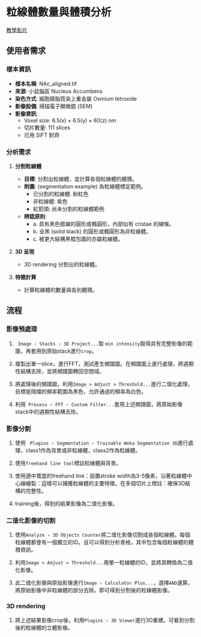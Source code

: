 # 粒線體數量與體積分析
[教學影片](https://youtu.be/fxiGpamOC0I)

## 使用者需求

### 樣本資訊
- **樣本名稱**: NAc_aligned.tif
- **來源**: 小鼠腦區 Nucleus Accumbens
- **染色方式**: 細胞膜脂質染上重金屬 Osmium tetroxide
- **影像設備**: 掃描電子顯微鏡 (SEM)
- **影像資訊**: 
    - Voxel size: 6.5(x) × 6.5(y) × 60(z) nm
    - 切片數量: 111 slices
    - 已用 SIFT 對齊

### 分析需求
1. **分割粒線體**
     - **目標**: 分割出粒線體，並計算各個粒線體的體積。
     - **附圖**: (segmentation example) 為粒線體標定範例。
         - 已分割的粒線體: 粉紅色
         - 非粒線體: 紫色
         - 紅箭頭: 尚未分割的粒線體範例
     - **辨認原則**:
         - a. 具有黑色框線的圓形或橢圓形，內部似有 cristae 的線條。
         - b. 全黑 (solid black) 的圓形或橢圓形為非粒線體。
         - c. 被更大結構黑框包圍的亦屬粒線體。

2. **3D 呈現**
     - 3D rendering 分割出的粒線體。

3. **特徵計算**
     - 計算粒線體的數量與各別體積。

## 流程

### 影像預處理
1. ` Image › Stacks › 3D Project...`取 `min intensity`取得具有完整影像的範圍，再套用到原始stack進行`crop`。

2. 複製出單一slice，進行FFT，測試產生頻譜圖。在頻譜圖上進行處理，將週期性結構去除，並將頻譜圖轉回空間域。

3. 將處理後的頻譜圖，利用`Image > Adjust > Threshold...`進行二值化處理，目標是阻擋的頻率範圍為黑色，允許通過的頻率為白色。

4. 利用` Process › FFT › Custom Filter...`套用上述頻譜圖，將原始影像stack中的週期性結構去除。

### 影像分割
1. 使用 ` Plugins › Segmentation › Trainable Weka Segmentation 3D`進行處理，class1作為背景或非粒線體，class2作為粒線體。

2. 使用`freehand line tool`標註粒線體與背景。

3. 使用適中寬度的freehand line：設置stroke width為3-5像素，沿著粒線體中心線繪製：這樣可以捕獲粒線體的主要特徵，在多個切片上標註：確保3D結構的完整性。

4. training後，得到的結果影像為二值化影像。

### 二值化影像的切割
1. 使用`Analyze › 3D Objects Counter`將二值化影像切割成各個粒線體。每個粒線體都會有一個獨立的ID。且可以得到分析表格，其中包含每個粒線體的體積資訊。

2. 利用`Image > Adjust > Threshold...`用單一粒線體的ID，並將其轉換為二值化影像。

3. 此二值化影像與原始影像進行`Image › Calculator Plus...`，選擇`AND`運算，將原始影像中非粒線體的部分去除。即可得到分割後的粒線體影像。

### 3D rendering
1. 將上述結果影像crop後，利用`Plugins › 3D Viewer`進行3D重建。可看到分割後的粒線體的立體影像。
